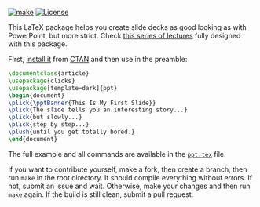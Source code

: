 [![make](https://github.com/yegor256/ppt/actions/workflows/latexmk.yml/badge.svg)](https://github.com/yegor256/ppt/actions/workflows/latexmk.yml)
[![License](https://img.shields.io/badge/license-MIT-green.svg)](https://github.com/yegor256/ppt/blob/master/LICENSE.txt)

This LaTeX package helps you create slide decks as good looking
as with PowerPoint, but more strict. Check
[this series of lectures](https://github.com/yegor256/ssd16)
fully designed with this package.

First, [install it](https://en.wikibooks.org/wiki/LaTeX/Installing_Extra_Packages)
from [CTAN](https://ctan.org/pkg/ppt)
and then use in the preamble:

```tex
\documentclass{article}
\usepackage{clicks}
\usepackage[template=dark]{ppt}
\begin{document}
\plick{\pptBanner{This Is My First Slide}}
\plick{The slide tells you an interesting story...}
\plick{but slowly...}
\plick{step by step...}
\plush{until you get totally bored.}
\end{document}
```

The full example and all commands are available in the 
[`ppt.tex`](https://github.com/yegor256/ppt/blob/master/ppt.tex) file.

If you want to contribute yourself, make a fork, then create a branch, 
then run `make` in the root directory.
It should compile everything without errors. If not, submit an issue and wait.
Otherwise, make your changes and then run `make` again. If the build is
still clean, submit a pull request.
